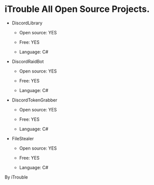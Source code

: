 # iTrouble All Open Source Projects.

- DiscordLibrary

  - Open source: YES
  
  - Free: YES
  
  - Language: C#
  
- DiscordRaidBot
  
  - Open source: YES
  
  - Free: YES
  
  - Language: C#
  
- DiscordTokenGrabber
  
  - Open source: YES
  
  - Free: YES
  
  - Language: C#
  
- FileStealer
  
  - Open source: YES
  
  - Free: YES
  
  - Language: C#
  
By iTrouble

